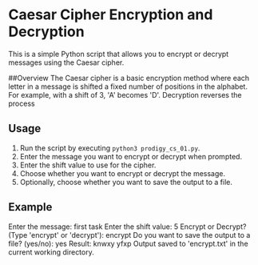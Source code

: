 # Caesar Cipher Encryption and Decryption

This is a simple Python script that allows you to encrypt or decrypt messages using the Caesar cipher.

##Overview
The Caesar cipher is a basic encryption method where each letter in a message is shifted a fixed number of positions in the alphabet. For example, with a shift of 3, 'A' becomes 'D'. Decryption reverses the process


## Usage

1. Run the script by executing `python3 prodigy_cs_01.py`.
2. Enter the message you want to encrypt or decrypt when prompted.
3. Enter the shift value to use for the cipher.
4. Choose whether you want to encrypt or decrypt the message.
5. Optionally, choose whether you want to save the output to a file.

## Example

Enter the message: first task
Enter the shift value: 5
Encrypt or Decrypt? (Type 'encrypt' or 'decrypt'): encrypt
Do you want to save the output to a file? (yes/no): yes
Result: knwxy yfxp
Output saved to 'encrypt.txt' in the current working directory.


